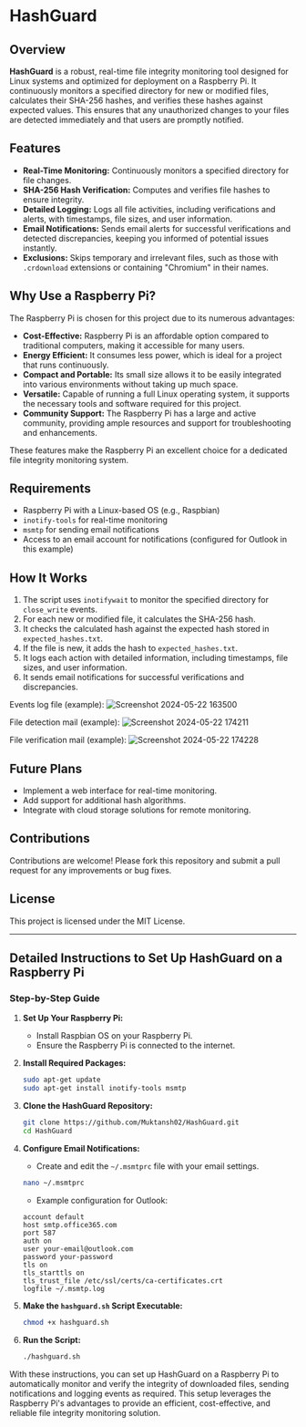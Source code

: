 # HashGuard

## Overview

**HashGuard** is a robust, real-time file integrity monitoring tool designed for Linux systems and optimized for deployment on a Raspberry Pi. It continuously monitors a specified directory for new or modified files, calculates their SHA-256 hashes, and verifies these hashes against expected values. This ensures that any unauthorized changes to your files are detected immediately and that users are promptly notified.

## Features

- **Real-Time Monitoring:** Continuously monitors a specified directory for file changes.
- **SHA-256 Hash Verification:** Computes and verifies file hashes to ensure integrity.
- **Detailed Logging:** Logs all file activities, including verifications and alerts, with timestamps, file sizes, and user information.
- **Email Notifications:** Sends email alerts for successful verifications and detected discrepancies, keeping you informed of potential issues instantly.
- **Exclusions:** Skips temporary and irrelevant files, such as those with `.crdownload` extensions or containing "Chromium" in their names.

## Why Use a Raspberry Pi?

The Raspberry Pi is chosen for this project due to its numerous advantages:

- **Cost-Effective:** Raspberry Pi is an affordable option compared to traditional computers, making it accessible for many users.
- **Energy Efficient:** It consumes less power, which is ideal for a project that runs continuously.
- **Compact and Portable:** Its small size allows it to be easily integrated into various environments without taking up much space.
- **Versatile:** Capable of running a full Linux operating system, it supports the necessary tools and software required for this project.
- **Community Support:** The Raspberry Pi has a large and active community, providing ample resources and support for troubleshooting and enhancements.

These features make the Raspberry Pi an excellent choice for a dedicated file integrity monitoring system.

## Requirements

- Raspberry Pi with a Linux-based OS (e.g., Raspbian)
- `inotify-tools` for real-time monitoring
- `msmtp` for sending email notifications
- Access to an email account for notifications (configured for Outlook in this example)

## How It Works

1. The script uses `inotifywait` to monitor the specified directory for `close_write` events.
2. For each new or modified file, it calculates the SHA-256 hash.
3. It checks the calculated hash against the expected hash stored in `expected_hashes.txt`.
4. If the file is new, it adds the hash to `expected_hashes.txt`.
5. It logs each action with detailed information, including timestamps, file sizes, and user information.
6. It sends email notifications for successful verifications and discrepancies.


Events log file (example):
![Screenshot 2024-05-22 163500](https://github.com/Muktansh02/HashGuard/assets/124135961/ddc675e1-f1d6-4ed8-8d95-6ad655afd893)

File detection mail (example):
![Screenshot 2024-05-22 174211](https://github.com/Muktansh02/HashGuard/assets/124135961/c36ab77a-7d05-44db-999e-4c211b365914)

File verification mail (example):
![Screenshot 2024-05-22 174228](https://github.com/Muktansh02/HashGuard/assets/124135961/a3686fc7-28a0-4f54-8d99-35a88d5dce46)


## Future Plans

- Implement a web interface for real-time monitoring.
- Add support for additional hash algorithms.
- Integrate with cloud storage solutions for remote monitoring.

## Contributions

Contributions are welcome! Please fork this repository and submit a pull request for any improvements or bug fixes.

## License

This project is licensed under the MIT License.

---

## Detailed Instructions to Set Up HashGuard on a Raspberry Pi

### Step-by-Step Guide

1. **Set Up Your Raspberry Pi:**
   - Install Raspbian OS on your Raspberry Pi.
   - Ensure the Raspberry Pi is connected to the internet.

2. **Install Required Packages:**
   ```bash
   sudo apt-get update
   sudo apt-get install inotify-tools msmtp
   ```

3. **Clone the HashGuard Repository:**
   ```bash
   git clone https://github.com/Muktansh02/HashGuard.git
   cd HashGuard
   ```

4. **Configure Email Notifications:**
   - Create and edit the `~/.msmtprc` file with your email settings.
   ```bash
   nano ~/.msmtprc
   ```
   - Example configuration for Outlook:
   ```
   account default
   host smtp.office365.com
   port 587
   auth on
   user your-email@outlook.com
   password your-password
   tls on
   tls_starttls on
   tls_trust_file /etc/ssl/certs/ca-certificates.crt
   logfile ~/.msmtp.log
   ```

5. **Make the `hashguard.sh` Script Executable:**
   ```bash
   chmod +x hashguard.sh
   ```

6. **Run the Script:**
   ```bash
   ./hashguard.sh
   ```


With these instructions, you can set up HashGuard on a Raspberry Pi to automatically monitor and verify the integrity of downloaded files, sending notifications and logging events as required. This setup leverages the Raspberry Pi's advantages to provide an efficient, cost-effective, and reliable file integrity monitoring solution.
